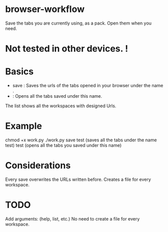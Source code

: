 # browser-workflow
Save the tabs you are currently using, as a pack. Open them when you need.

# Not tested in other devices. !

# Basics
- save <workspace>: Saves the urls of the tabs opened in your browser under the name <workspace>.
- <workspace>: Opens all the tabs saved under this name.
  
The list shows all the workspaces with designed Urls.
  
# Example
chmod +x work.py
./work.py
save test (saves all the tabs under the name test)
test (opens all the tabs you saved under this name)
 
# Considerations
Every save overwrites the URLs written before.
Creates a file for every workspace.
 
# TODO 
Add arguments: (help, list, etc.)
No need to create a file for every workspace.
